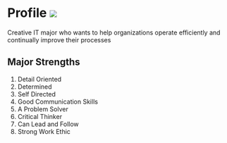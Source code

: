 # Profile ![](https://www.eastcentral.edu/wp-content/uploads/2019/10/MU_UniversitySig_vert_RGB.png)

Creative IT major who wants to help organizations operate efficiently and continually improve their processes

## Major Strengths
1. Detail Oriented
2. Determined
3. Self Directed
4. Good Communication Skills
5. A Problem Solver
6. Critical Thinker
7. Can Lead and Follow
8. Strong Work Ethic
